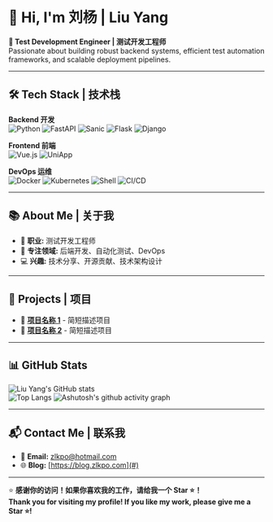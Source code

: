 # 👋 Hi, I'm 刘杨 | **Liu Yang**

**🚀 Test Development Engineer | 测试开发工程师**  
Passionate about building robust backend systems, efficient test automation frameworks, and scalable deployment pipelines.

---

## 🛠️ **Tech Stack | 技术栈**

**Backend 开发**  
![Python](https://img.shields.io/badge/Python-3776AB?style=flat&logo=python&logoColor=white)  ![FastAPI](https://img.shields.io/badge/FastAPI-009688?style=flat&logo=fastapi&logoColor=white)  ![Sanic](https://img.shields.io/badge/Sanic-005571?style=flat&logo=python&logoColor=white)  ![Flask](https://img.shields.io/badge/Flask-000000?style=flat&logo=flask&logoColor=white)  ![Django](https://img.shields.io/badge/Django-092E20?style=flat&logo=django&logoColor=white)

**Frontend 前端**  
![Vue.js](https://img.shields.io/badge/Vue.js-4FC08D?style=flat&logo=vue.js&logoColor=white)  ![UniApp](https://img.shields.io/badge/UniApp-4FC08D?style=flat&logo=vue.js&logoColor=white)

**DevOps 运维**  
![Docker](https://img.shields.io/badge/Docker-2496ED?style=flat&logo=docker&logoColor=white)  ![Kubernetes](https://img.shields.io/badge/Kubernetes-326CE5?style=flat&logo=kubernetes&logoColor=white)  ![Shell](https://img.shields.io/badge/Shell-4EAA25?style=flat&logo=gnu-bash&logoColor=white)  ![CI/CD](https://img.shields.io/badge/CI/CD-000000?style=flat&logo=githubactions&logoColor=white)

---

## 📚 **About Me | 关于我**

- 💼 **职业:** 测试开发工程师  
- 🎯 **专注领域:** 后端开发、自动化测试、DevOps  
- 💻 **兴趣:** 技术分享、开源贡献、技术架构设计  

---

## 🚀 **Projects | 项目**

- 🔗 **[项目名称 1](#)** - 简短描述项目  
- 🔗 **[项目名称 2](#)** - 简短描述项目  

---

## 📊 **GitHub Stats**

![Liu Yang's GitHub stats](https://github-readme-stats.vercel.app/api?username=lyggo&show_icons=true&theme=radical)  
![Top Langs](https://github-readme-stats.vercel.app/api/top-langs/?username=lyggo&layout=compact&theme=radical)
![Ashutosh's github activity graph](https://github-readme-activity-graph.vercel.app/graph?username=lyggo)


---

## 📬 **Contact Me | 联系我**

- 📧 **Email:** [zlkpo@hotmail.com](zlkpo@hotmail.com)  
- 🌐 **Blog:** [https://blog.zlkpo.com](#)  

---

⭐️ **感谢你的访问！如果你喜欢我的工作，请给我一个 Star ⭐️！**  
**Thank you for visiting my profile! If you like my work, please give me a Star ⭐️!**
